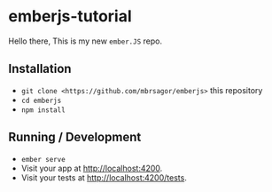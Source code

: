 # emberjs-tutorial

Hello there, This is my new `ember.JS` repo.


## Installation

* `git clone <https://github.com/mbrsagor/emberjs>` this repository
* `cd emberjs`
* `npm install`

## Running / Development

* `ember serve`
* Visit your app at [http://localhost:4200](http://localhost:4200).
* Visit your tests at [http://localhost:4200/tests](http://localhost:4200/tests).

